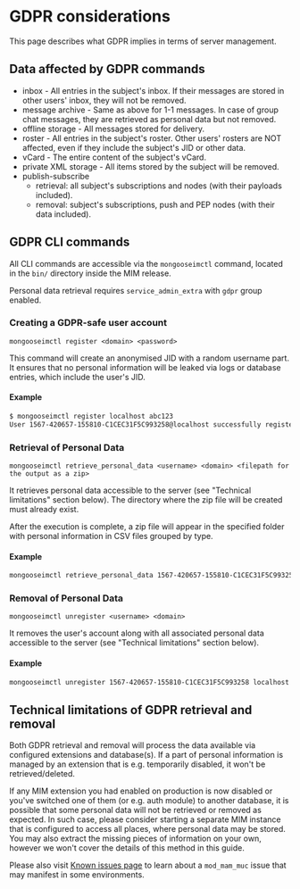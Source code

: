 # GDPR considerations

This page describes what GDPR implies in terms of server management.

## Data affected by GDPR commands

* inbox - All entries in the subject's inbox. If their messages are stored in other users' inbox, they will not be removed.
* message archive - Same as above for 1-1 messages. In case of group chat messages, they are retrieved as personal data but not removed.
* offline storage - All messages stored for delivery.
* roster - All entries in the subject's roster. Other users' rosters are NOT affected, even if they include the subject's JID or other data.
* vCard - The entire content of the subject's vCard.
* private XML storage - All items stored by the subject will be removed.
* publish-subscribe
    * retrieval: all subject's subscriptions and nodes (with their payloads included). 
    * removal: subject's subscriptions, push and PEP nodes (with their data included). 

## GDPR CLI commands

All CLI commands are accessible via the `mongooseimctl` command, located in the `bin/` directory inside the MIM release.

Personal data retrieval requires `service_admin_extra` with `gdpr` group enabled.

### Creating a GDPR-safe user account

`mongooseimctl register <domain> <password>`

This command will create an anonymised JID with a random username part.
It ensures that no personal information will be leaked via logs or database entries, which include the user's JID.

#### Example

```bash
$ mongooseimctl register localhost abc123
User 1567-420657-155810-C1CEC31F5C993258@localhost successfully registered
```

### Retrieval of Personal Data

`mongooseimctl retrieve_personal_data <username> <domain> <filepath for the output as a zip>`

It retrieves personal data accessible to the server (see "Technical limitations" section below).
The directory where the zip file will be created must already exist.

After the execution is complete, a zip file will appear in the specified folder with personal information in CSV files grouped by type.

#### Example

```bash
mongooseimctl retrieve_personal_data 1567-420657-155810-C1CEC31F5C993258 localhost /home/mongooseim/gdpr/1567-420657-155810-C1CEC31F5C993258.zip
```

### Removal of Personal Data

`mongooseimctl unregister <username> <domain>`

It removes the user's account along with all associated personal data accessible to the server (see "Technical limitations" section below).

#### Example

```bash
mongooseimctl unregister 1567-420657-155810-C1CEC31F5C993258 localhost
```

## Technical limitations of GDPR retrieval and removal

Both GDPR retrieval and removal will process the data available via configured extensions and database(s).
If a part of personal information is managed by an extension that is e.g. temporarily disabled, it won't be retrieved/deleted.

If any MIM extension you had enabled on production is now disabled or you've switched one of them (or e.g. auth module) to another database, it is possible that some personal data will not be retrieved or removed as expected.
In such case, please consider starting a separate MIM instance that is configured to access all places, where personal data may be stored.
You may also extract the missing pieces of information on your own, however we won't cover the details of this method in this guide.

Please also visit [Known issues page](known-issues.md) to learn about a `mod_mam_muc` issue that may manifest in some environments.


